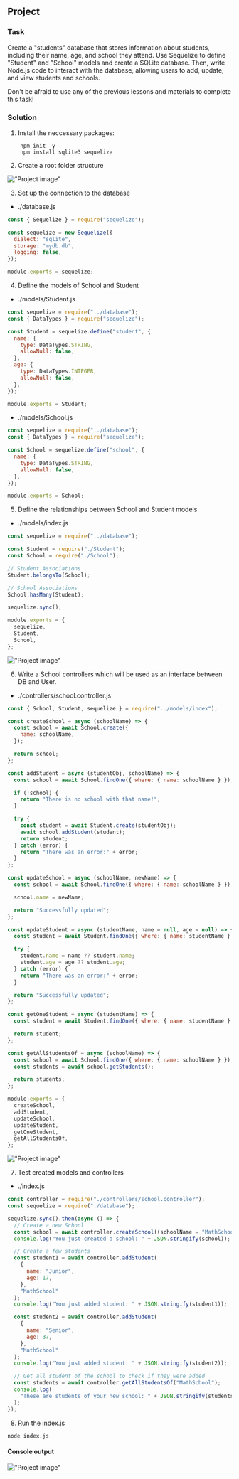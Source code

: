 ## Project

### Task

Create a "students" database that stores information about students, including their name, age, and school they attend. Use Sequelize to define "Student" and "School" models and create a SQLite database. Then, write Node.js code to interact with the database, allowing users to add, update, and view students and schools.

Don't be afraid to use any of the previous lessons and materials to complete this task!

### Solution

1. Install the neccessary packages:

```console
    npm init -y
    npm install sqlite3 sequelize
```

2. Create a root folder structure

!["Project image"](/Articles/BackEnd/SQLite/project1.png)

3. Set up the connection to the database

- ./database.js

```javascript
const { Sequelize } = require("sequelize");

const sequelize = new Sequelize({
  dialect: "sqlite",
  storage: "mydb.db",
  logging: false,
});

module.exports = sequelize;
```

4. Define the models of School and Student

- ./models/Student.js

```javascript
const sequelize = require("../database");
const { DataTypes } = require("sequelize");

const Student = sequelize.define("student", {
  name: {
    type: DataTypes.STRING,
    allowNull: false,
  },
  age: {
    type: DataTypes.INTEGER,
    allowNull: false,
  },
});

module.exports = Student;
```

- ./models/School.js

```javascript
const sequelize = require("../database");
const { DataTypes } = require("sequelize");

const School = sequelize.define("school", {
  name: {
    type: DataTypes.STRING,
    allowNull: false,
  },
});

module.exports = School;
```

5. Define the relationships between School and Student models

- ./models/index.js

```javascript
const sequelize = require("../database");

const Student = require("./Student");
const School = require("./School");

// Student Associations
Student.belongsTo(School);

// School Associations
School.hasMany(Student);

sequelize.sync();

module.exports = {
  sequelize,
  Student,
  School,
};
```

!["Project image"](/Articles/BackEnd/SQLite/project2.png)

6. Write a School controllers which will be used as an interface between DB and User.

- ./controllers/school.controller.js

```javascript
const { School, Student, sequelize } = require("../models/index");

const createSchool = async (schoolName) => {
  const school = await School.create({
    name: schoolName,
  });

  return school;
};

const addStudent = async (studentObj, schoolName) => {
  const school = await School.findOne({ where: { name: schoolName } });

  if (!school) {
    return "There is no school with that name!";
  }

  try {
    const student = await Student.create(studentObj);
    await school.addStudent(student);
    return student;
  } catch (error) {
    return "There was an error:" + error;
  }
};

const updateSchool = async (schoolName, newName) => {
  const school = await School.findOne({ where: { name: schoolName } });

  school.name = newName;

  return "Successfully updated";
};

const updateStudent = async (studentName, name = null, age = null) => {
  const student = await Student.findOne({ where: { name: studentName } });

  try {
    student.name = name ?? student.name;
    student.age = age ?? student.age;
  } catch (error) {
    return "There was an error:" + error;
  }

  return "Successfully updated";
};

const getOneStudent = async (studentName) => {
  const student = await Student.findOne({ where: { name: studentName } });

  return student;
};

const getAllStudentsOf = async (schoolName) => {
  const school = await School.findOne({ where: { name: schoolName } });
  const students = await school.getStudents();

  return students;
};

module.exports = {
  createSchool,
  addStudent,
  updateSchool,
  updateStudent,
  getOneStudent,
  getAllStudentsOf,
};
```

!["Project image"](/Articles/BackEnd/SQLite/project3.png)

7. Test created models and controllers

- ./index.js

```javascript
const controller = require("./controllers/school.controller");
const sequelize = require("./database");

sequelize.sync().then(async () => {
  // Create a new School
  const school = await controller.createSchool((schoolName = "MathSchool"));
  console.log("You just created a school: " + JSON.stringify(school));

  // Create a few students
  const student1 = await controller.addStudent(
    {
      name: "Junior",
      age: 17,
    },
    "MathSchool"
  );
  console.log("You just added student: " + JSON.stringify(student1));

  const student2 = await controller.addStudent(
    {
      name: "Senior",
      age: 37,
    },
    "MathSchool"
  );
  console.log("You just added student: " + JSON.stringify(student2));

  // Get all student of the school to check if they were added
  const students = await controller.getAllStudentsOf("MathSchool");
  console.log(
    "These are students of your new school: " + JSON.stringify(students)
  );
});
```

8. Run the index.js

```console
node index.js
```

#### Console output

!["Project image"](/Articles/BackEnd/SQLite/project4.png)
